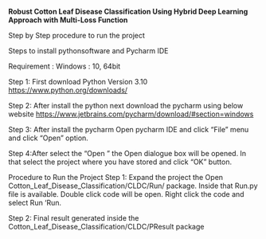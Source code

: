 **Robust Cotton Leaf Disease Classification Using Hybrid Deep Learning Approach with Multi-Loss Function**


Step by Step procedure to run the project

Steps to install pythonsoftware and Pycharm IDE

Requirement :
Windows : 10, 64bit

Step 1: First download Python Version 3.10
https://www.python.org/downloads/
 
Step 2: After install the python next download the pycharm using below website
https://www.jetbrains.com/pycharm/download/#section=windows
 
Step 3: After install the pycharm Open pycharm IDE and click “File” menu and click “Open”  option.
 
Step 4:After select the “Open ” the Open  dialogue box will be opened. In that select the project where you have stored and click “OK” button.
 
Procedure to Run the Project
Step 1: Expand the project the Open Cotton_Leaf_Disease_Classification/CLDC/Run/  package. Inside that Run.py file is available. Double click code will be open. Right click the code and select Run ‘Run.

Step 2: Final result generated inside the Cotton_Leaf_Disease_Classification/CLDC/PResult package
